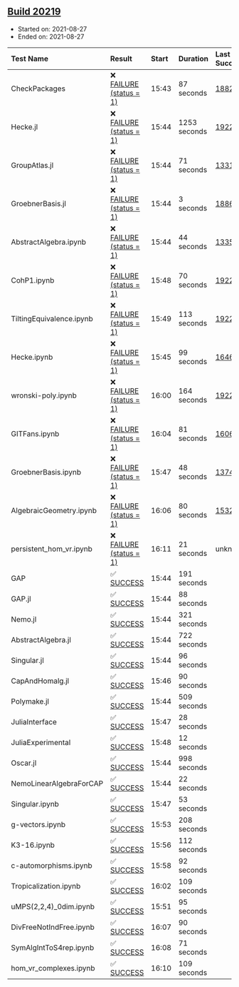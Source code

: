 ## [Build 20219](https://oscarci.mathematik.uni-kl.de/job/oscar/20219/)

* Started on: 2021-08-27
* Ended on: 2021-08-27

| Test Name    | Result | Start | Duration | Last Success | First Failure |
|:-------------|:-------|:------|:---------|:-------------|:--------------|
| CheckPackages | ❌ [FAILURE (status = 1)](https://oscarci.mathematik.uni-kl.de/job/oscar/20219/artifact/logs/build-20219/CheckPackages.log) | 15:43 | 87 seconds | [18822](https://oscarci.mathematik.uni-kl.de/job/oscar/18822/) | [18823](https://oscarci.mathematik.uni-kl.de/job/oscar/18823/) |
| Hecke.jl | ❌ [FAILURE (status = 1)](https://oscarci.mathematik.uni-kl.de/job/oscar/20219/artifact/logs/build-20219/Hecke.jl.log) | 15:44 | 1253 seconds | [19222](https://oscarci.mathematik.uni-kl.de/job/oscar/19222/) | [20152](https://oscarci.mathematik.uni-kl.de/job/oscar/20152/) |
| GroupAtlas.jl | ❌ [FAILURE (status = 1)](https://oscarci.mathematik.uni-kl.de/job/oscar/20219/artifact/logs/build-20219/GroupAtlas.jl.log) | 15:44 | 71 seconds | [13311](https://oscarci.mathematik.uni-kl.de/job/oscar/13311/) | [13312](https://oscarci.mathematik.uni-kl.de/job/oscar/13312/) |
| GroebnerBasis.jl | ❌ [FAILURE (status = 1)](https://oscarci.mathematik.uni-kl.de/job/oscar/20219/artifact/logs/build-20219/GroebnerBasis.jl.log) | 15:44 | 3 seconds | [18864](https://oscarci.mathematik.uni-kl.de/job/oscar/18864/) | [18865](https://oscarci.mathematik.uni-kl.de/job/oscar/18865/) |
| AbstractAlgebra.ipynb | ❌ [FAILURE (status = 1)](https://oscarci.mathematik.uni-kl.de/job/oscar/20219/artifact/logs/build-20219/AbstractAlgebra.ipynb.log) | 15:44 | 44 seconds | [13355](https://oscarci.mathematik.uni-kl.de/job/oscar/13355/) | [13356](https://oscarci.mathematik.uni-kl.de/job/oscar/13356/) |
| CohP1.ipynb | ❌ [FAILURE (status = 1)](https://oscarci.mathematik.uni-kl.de/job/oscar/20219/artifact/logs/build-20219/CohP1.ipynb.log) | 15:48 | 70 seconds | [19222](https://oscarci.mathematik.uni-kl.de/job/oscar/19222/) | [20152](https://oscarci.mathematik.uni-kl.de/job/oscar/20152/) |
| TiltingEquivalence.ipynb | ❌ [FAILURE (status = 1)](https://oscarci.mathematik.uni-kl.de/job/oscar/20219/artifact/logs/build-20219/TiltingEquivalence.ipynb.log) | 15:49 | 113 seconds | [19222](https://oscarci.mathematik.uni-kl.de/job/oscar/19222/) | [20152](https://oscarci.mathematik.uni-kl.de/job/oscar/20152/) |
| Hecke.ipynb | ❌ [FAILURE (status = 1)](https://oscarci.mathematik.uni-kl.de/job/oscar/20219/artifact/logs/build-20219/Hecke.ipynb.log) | 15:45 | 99 seconds | [16463](https://oscarci.mathematik.uni-kl.de/job/oscar/16463/) | [16464](https://oscarci.mathematik.uni-kl.de/job/oscar/16464/) |
| wronski-poly.ipynb | ❌ [FAILURE (status = 1)](https://oscarci.mathematik.uni-kl.de/job/oscar/20219/artifact/logs/build-20219/wronski-poly.ipynb.log) | 16:00 | 164 seconds | [19222](https://oscarci.mathematik.uni-kl.de/job/oscar/19222/) | [20152](https://oscarci.mathematik.uni-kl.de/job/oscar/20152/) |
| GITFans.ipynb | ❌ [FAILURE (status = 1)](https://oscarci.mathematik.uni-kl.de/job/oscar/20219/artifact/logs/build-20219/GITFans.ipynb.log) | 16:04 | 81 seconds | [16068](https://oscarci.mathematik.uni-kl.de/job/oscar/16068/) | [16069](https://oscarci.mathematik.uni-kl.de/job/oscar/16069/) |
| GroebnerBasis.ipynb | ❌ [FAILURE (status = 1)](https://oscarci.mathematik.uni-kl.de/job/oscar/20219/artifact/logs/build-20219/GroebnerBasis.ipynb.log) | 15:47 | 48 seconds | [13748](https://oscarci.mathematik.uni-kl.de/job/oscar/13748/) | [13749](https://oscarci.mathematik.uni-kl.de/job/oscar/13749/) |
| AlgebraicGeometry.ipynb | ❌ [FAILURE (status = 1)](https://oscarci.mathematik.uni-kl.de/job/oscar/20219/artifact/logs/build-20219/AlgebraicGeometry.ipynb.log) | 16:06 | 80 seconds | [15322](https://oscarci.mathematik.uni-kl.de/job/oscar/15322/) | [15323](https://oscarci.mathematik.uni-kl.de/job/oscar/15323/) |
| persistent_hom_vr.ipynb | ❌ [FAILURE (status = 1)](https://oscarci.mathematik.uni-kl.de/job/oscar/20219/artifact/logs/build-20219/persistent_hom_vr.ipynb.log) | 16:11 | 21 seconds | unknown | unknown |
| GAP | ✅ [SUCCESS](https://oscarci.mathematik.uni-kl.de/job/oscar/20219/artifact/logs/build-20219/GAP.log) | 15:44 | 191 seconds |  |  |
| GAP.jl | ✅ [SUCCESS](https://oscarci.mathematik.uni-kl.de/job/oscar/20219/artifact/logs/build-20219/GAP.jl.log) | 15:44 | 88 seconds |  |  |
| Nemo.jl | ✅ [SUCCESS](https://oscarci.mathematik.uni-kl.de/job/oscar/20219/artifact/logs/build-20219/Nemo.jl.log) | 15:44 | 321 seconds |  |  |
| AbstractAlgebra.jl | ✅ [SUCCESS](https://oscarci.mathematik.uni-kl.de/job/oscar/20219/artifact/logs/build-20219/AbstractAlgebra.jl.log) | 15:44 | 722 seconds |  |  |
| Singular.jl | ✅ [SUCCESS](https://oscarci.mathematik.uni-kl.de/job/oscar/20219/artifact/logs/build-20219/Singular.jl.log) | 15:44 | 96 seconds |  |  |
| CapAndHomalg.jl | ✅ [SUCCESS](https://oscarci.mathematik.uni-kl.de/job/oscar/20219/artifact/logs/build-20219/CapAndHomalg.jl.log) | 15:46 | 90 seconds |  |  |
| Polymake.jl | ✅ [SUCCESS](https://oscarci.mathematik.uni-kl.de/job/oscar/20219/artifact/logs/build-20219/Polymake.jl.log) | 15:44 | 509 seconds |  |  |
| JuliaInterface | ✅ [SUCCESS](https://oscarci.mathematik.uni-kl.de/job/oscar/20219/artifact/logs/build-20219/JuliaInterface.log) | 15:47 | 28 seconds |  |  |
| JuliaExperimental | ✅ [SUCCESS](https://oscarci.mathematik.uni-kl.de/job/oscar/20219/artifact/logs/build-20219/JuliaExperimental.log) | 15:48 | 12 seconds |  |  |
| Oscar.jl | ✅ [SUCCESS](https://oscarci.mathematik.uni-kl.de/job/oscar/20219/artifact/logs/build-20219/Oscar.jl.log) | 15:44 | 998 seconds |  |  |
| NemoLinearAlgebraForCAP | ✅ [SUCCESS](https://oscarci.mathematik.uni-kl.de/job/oscar/20219/artifact/logs/build-20219/NemoLinearAlgebraForCAP.log) | 15:44 | 22 seconds |  |  |
| Singular.ipynb | ✅ [SUCCESS](https://oscarci.mathematik.uni-kl.de/job/oscar/20219/artifact/logs/build-20219/Singular.ipynb.log) | 15:47 | 53 seconds |  |  |
| g-vectors.ipynb | ✅ [SUCCESS](https://oscarci.mathematik.uni-kl.de/job/oscar/20219/artifact/logs/build-20219/g-vectors.ipynb.log) | 15:53 | 208 seconds |  |  |
| K3-16.ipynb | ✅ [SUCCESS](https://oscarci.mathematik.uni-kl.de/job/oscar/20219/artifact/logs/build-20219/K3-16.ipynb.log) | 15:56 | 112 seconds |  |  |
| c-automorphisms.ipynb | ✅ [SUCCESS](https://oscarci.mathematik.uni-kl.de/job/oscar/20219/artifact/logs/build-20219/c-automorphisms.ipynb.log) | 15:58 | 92 seconds |  |  |
| Tropicalization.ipynb | ✅ [SUCCESS](https://oscarci.mathematik.uni-kl.de/job/oscar/20219/artifact/logs/build-20219/Tropicalization.ipynb.log) | 16:02 | 109 seconds |  |  |
| uMPS(2,2,4)_0dim.ipynb | ✅ [SUCCESS](https://oscarci.mathematik.uni-kl.de/job/oscar/20219/artifact/logs/build-20219/uMPS-2-2-4-_0dim.ipynb.log) | 15:51 | 95 seconds |  |  |
| DivFreeNotIndFree.ipynb | ✅ [SUCCESS](https://oscarci.mathematik.uni-kl.de/job/oscar/20219/artifact/logs/build-20219/DivFreeNotIndFree.ipynb.log) | 16:07 | 90 seconds |  |  |
| SymAlgIntToS4rep.ipynb | ✅ [SUCCESS](https://oscarci.mathematik.uni-kl.de/job/oscar/20219/artifact/logs/build-20219/SymAlgIntToS4rep.ipynb.log) | 16:08 | 71 seconds |  |  |
| hom_vr_complexes.ipynb | ✅ [SUCCESS](https://oscarci.mathematik.uni-kl.de/job/oscar/20219/artifact/logs/build-20219/hom_vr_complexes.ipynb.log) | 16:10 | 109 seconds |  |  |
